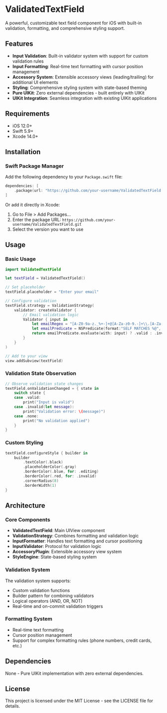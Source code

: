 # ValidatedTextField

A powerful, customizable text field component for iOS with built-in validation, formatting, and comprehensive styling support.

## Features

- **Input Validation**: Built-in validator system with support for custom validation rules
- **Input Formatting**: Real-time text formatting with cursor position management
- **Accessory System**: Extensible accessory views (leading/trailing) for additional UI elements
- **Styling**: Comprehensive styling system with state-based theming
- **Pure UIKit**: Zero external dependencies - built entirely with UIKit
- **UIKit Integration**: Seamless integration with existing UIKit applications

## Requirements

- iOS 12.0+
- Swift 5.9+
- Xcode 14.0+

## Installation

### Swift Package Manager

Add the following dependency to your `Package.swift` file:

```swift
dependencies: [
    .package(url: "https://github.com/your-username/ValidatedTextField.git", from: "1.0.0")
]
```

Or add it directly in Xcode:
1. Go to File > Add Packages...
2. Enter the package URL: `https://github.com/your-username/ValidatedTextField.git`
3. Select the version you want to use

## Usage

### Basic Usage

```swift
import ValidatedTextField

let textField = ValidatedTextField()

// Set placeholder
textField.placeholder = "Enter your email"

// Configure validation
textField.strategy = ValidationStrategy(
    validator: createValidator {
        // Email validation logic
        Validator { input in
            let emailRegex = "[A-Z0-9a-z._%+-]+@[A-Za-z0-9.-]+\\.[A-Za-z]{2,64}"
            let emailPredicate = NSPredicate(format:"SELF MATCHES %@", emailRegex)
            return emailPredicate.evaluate(with: input) ? .valid : .invalid(message: "Invalid email format")
        }
    }
)

// Add to your view
view.addSubview(textField)
```

### Validation State Observation

```swift
// Observe validation state changes
textField.onValidationChanged = { state in
    switch state {
    case .valid:
        print("Input is valid")
    case .invalid(let message):
        print("Validation error: \(message)")
    case .none:
        print("No validation applied")
    }
}
```

### Custom Styling

```swift
textField.configureStyle { builder in
    builder
        .textColor(.black)
        .placeholderColor(.gray)
        .borderColor(.blue, for: .editing)
        .borderColor(.red, for: .invalid)
        .cornerRadius(8)
        .borderWidth(1)
}
```

## Architecture

### Core Components

- **ValidatedTextField**: Main UIView component
- **ValidationStrategy**: Combines formatting and validation logic
- **InputFormatter**: Handles text formatting and cursor positioning
- **InputValidator**: Protocol for validation logic
- **AccessoryPlugin**: Extensible accessory view system
- **StyleEngine**: State-based styling system

### Validation System

The validation system supports:
- Custom validation functions
- Builder pattern for combining validators
- Logical operators (AND, OR, NOT)
- Real-time and on-commit validation triggers

### Formatting System

- Real-time text formatting
- Cursor position management
- Support for complex formatting rules (phone numbers, credit cards, etc.)

## Dependencies

None - Pure UIKit implementation with zero external dependencies.

## License

This project is licensed under the MIT License - see the LICENSE file for details.

